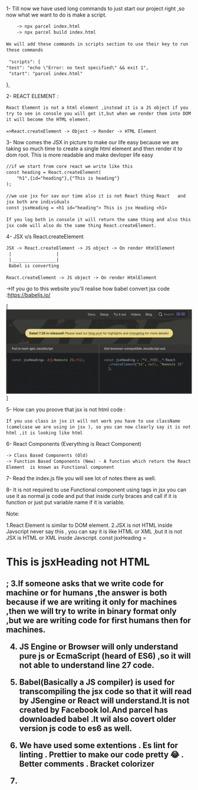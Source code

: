 1- Till now we have used long commands to just start our project right ,so now what we want to do is make a script.

        -> npx parcel index.html
        -> npx parcel build index.html

    We will add these commands in scripts section to use their key to run these commands

     "scripts": {
    "test": "echo \"Error: no test specified\" && exit 1",
     "start": "parcel index.html"
  },

2- REACT ELEMENT :

    React Element is not a html element ,instead it is a JS object if you try to see in console you will get it,but when we render them into DOM it will become the HTML element.

    =>React.createElement -> Object -> Render -> HTML Element       

3- Now comes the JSX in picture to make our life easy because we are taking so much time to create a single html element and then render it to dom root. This is more readable and make devloper life easy

    //if we start from core react we write like this
    const heading = React.createElement(
        "h1",{id="heading"},{"This is heading"}
    );

    //we use jsx for sav our time also it is not React thing React   and jsx both are individuals
    const jsxHeading = <h1 id="heading"> This is jsx Heading <h1>

    If you log both in console it will return the same thing and also this jsx code will also do the same thing React.createElement.

4-  JSX v/s React.createElement

    JSX -> React.createElement -> JS object -> On render HtmlElement 
     |                 |
     |_________________| 
     Babel is converting 

    React.createElement -> JS object -> On render HtmlElement 


->If you go to this website you'll realise how babel convert jsx code :https://babeljs.io/

   [ ![BableCompiler](https://github.com/anujjha13/NamasteReact/blob/main/Ep3_LayingFoundation/Img/EC81DF4B-8A39-4B2F-8C7F-14E0772E90CC.png?raw=true "Title")]

5- How can you proove that jsx is not html code :

    If you use class in jsx it will not work you have to use className (camelcase we are using in jsx ), so you can now clearly say it is not html ,it is looking like html

6- React Components (Everything is React Component)

    -> Class Based Components (Old)
    -> Function Based Components (New) - A function which return the React Element  is known as Functional component

7- Read the index.js file you will see lot of notes there as well.

8- It is not required to use Functional component using tags in jsx you can use it as normal js code and put that inside curly braces and call if it is function or just put variable name if it is variable.

Note:

 1.React Element is similar to DOM element.
 2.JSX is not HTML inside Javscript never say this , you can say it is like HTML or XML ,but it is not JSX is HTML or XML inside Javscript.
    const jsxHeading = <h1>This is jsxHeading not HTML <h2>;
 3.If someone asks that we write code for machine or for humans ,the answer is both because if we are writing it only for machines ,then we will try to write in binary format only ,but we are writing code for first humans then for machines.

 4. JS Engine or Browser will only understand pure js or EcmaScript (heard of ES6) ,so it will not able to understand line 27 code.

 5. Babel(Basically a JS compiler) is used for transcompiling the jsx code so that it will read by JSengine or React will understand.It is not created by Facebook lol.And parcel has downloaded babel .It wil also covert older version js code to es6 as well.

 6. We have used some extentions
    . Es lint for linting
    . Prettier to make our code pretty 😂
    . Better comments
    . Bracket colorizer

 7. 

